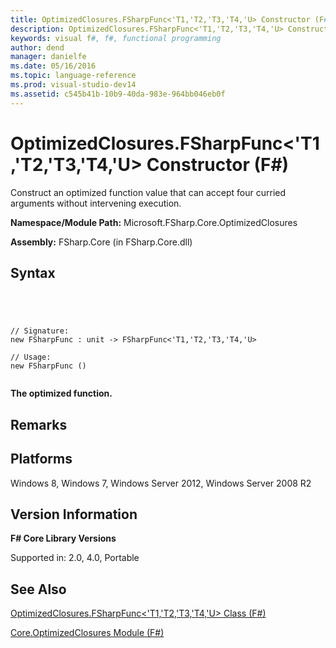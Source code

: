 ```yaml
---
title: OptimizedClosures.FSharpFunc<'T1,'T2,'T3,'T4,'U> Constructor (F#)
description: OptimizedClosures.FSharpFunc<'T1,'T2,'T3,'T4,'U> Constructor (F#)
keywords: visual f#, f#, functional programming
author: dend
manager: danielfe
ms.date: 05/16/2016
ms.topic: language-reference
ms.prod: visual-studio-dev14
ms.assetid: c545b41b-10b9-40da-983e-964bb046eb0f 
---
```


# OptimizedClosures.FSharpFunc<'T1,'T2,'T3,'T4,'U> Constructor (F#)

Construct an optimized function value that can accept four curried arguments without intervening execution.

**Namespace/Module Path:** Microsoft.FSharp.Core.OptimizedClosures

**Assembly:** FSharp.Core (in FSharp.Core.dll)


## Syntax



```




// Signature:
new FSharpFunc : unit -> FSharpFunc<'T1,'T2,'T3,'T4,'U>

// Usage:
new FSharpFunc ()


```




**The optimized function.**
## Remarks

## Platforms
Windows 8, Windows 7, Windows Server 2012, Windows Server 2008 R2


## Version Information
**F# Core Library Versions**

Supported in: 2.0, 4.0, Portable




## See Also
[OptimizedClosures.FSharpFunc&#60;'T1,'T2,'T3,'T4,'U&#62; Class &#40;F&#35;&#41;](OptimizedClosures.FSharpFunc%5B%27T1%2C%27T2%2C%27T3%2C%27T4%2C%27U%5D-Class-%5BFSharp%5D.md)

[Core.OptimizedClosures Module &#40;F&#35;&#41;](Core.OptimizedClosures-Module-%5BFSharp%5D.md)

